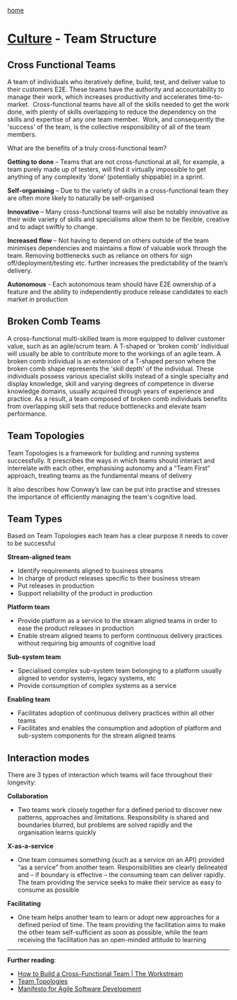 [home](../README.md)
# [Culture](README.md) - Team Structure


## Cross Functional Teams

A team of individuals who iteratively define, build, test, and deliver value to their customers E2E. These teams have the authority and accountability to manage their work, which increases productivity and accelerates time-to-market.  Cross-functional teams have all of the skills needed to get the work done, with plenty of skills overlapping to reduce the dependency on the skills and expertise of any one team member.  Work, and consequently the 'success' of the team, is the collective responsibility of all of the team members.


What are the benefits of a truly cross-functional team?

**Getting to done** – Teams that are not cross-functional at all, for example, a team purely made up of testers, will find it virtually impossible to get anything of any complexity ‘done’ (potentially shippable) in a sprint.

**Self-organising** – Due to the variety of skills in a cross-functional team they are often more likely to naturally be self-organised

**Innovative** – Many cross-functional teams will also be notably innovative as their wide variety of skills and specialisms allow them to be flexible, creative and to adapt swiftly to change.

**Increased flow** – Not having to depend on others outside of the team minimises dependencies and maintains a flow of valuable work through the team. Removing bottlenecks such as reliance on others for sign off/deployment/testing etc. further increases the predictability of the team’s delivery.

**Autonomous** - Each autonomous team should have E2E ownership of a feature and the ability to independently produce release candidates to each market in production

## Broken Comb Teams

A cross-functional multi-skilled team is more equipped to deliver customer value, such as an agile/scrum team. A T-shaped or 'broken comb' individual will usually be able to contribute more to the workings of an agile team. A broken comb individual is an extension of a T-shaped person where the broken comb shape represents the 'skill depth' of the individual. These individuals possess various specialist skills instead of a single specialty and display knowledge, skill and varying degrees of competence in diverse knowledge domains, usually acquired through years of experience and practice. As a result, a team composed of broken comb individuals benefits from overlapping skill sets that reduce bottlenecks and elevate team performance.

## Team Topologies

Team Topologies is a framework for building and running systems successfully. It prescribes the ways in which teams should interact and interrelate with each other, emphasising autonomy and a “Team First” approach, treating teams as the fundamental means of delivery

It also describes how Conway’s law can be put into practise and stresses the importance of efficiently managing the team's cognitive load. 

## Team Types

Based on Team Topologies each team has a clear purpose it needs to cover to be successful 

**Stream-aligned team**
* Identify requirements aligned to business streams
* In charge of product releases specific to their business stream
* Put releases in production
* Support reliability of the product in production

**Platform team**
* Provide platform as a service to the stream aligned teams in order to ease the product releases in production
* Enable stream aligned teams to perform continuous delivery practices without requiring big amounts of cognitive load

**Sub-system team**
* Specialised complex sub-system team belonging to a platform usually aligned to vendor systems, legacy systems, etc
* Provide consumption of complex systems as a service

**Enabling team**
* Facilitates adoption of continuous delivery practices within all other teams
* Facilitates and enables the consumption and adoption of platform and sub-system components for the stream aligned teams 

## Interaction modes

There are 3 types of interaction which teams will face throughout their longevity:

**Collaboration**
* Two teams work closely together for a defined period to discover new patterns, approaches and limitations. Responsibility is shared and boundaries blurred, but problems are solved rapidly and the organisation learns quickly

**X-as-a-service**
* One team consumes something (such as a service on an API) provided “as a service” from another team. Responsibilities are clearly delineated and – if boundary is effective – the consuming team can deliver rapidly. The team providing the service seeks to make their service as easy to consume as possible

**Facilitating**
* One team helps another team to learn or adopt new approaches for a defined period of time. The team providing the facilitation aims to make the other team self-sufficient as soon as possible, while the team receiving the facilitation has an open-minded attitude to learning


---
**Further reading**:
* [How to Build a Cross-Functional Team | The Workstream](https://www.atlassian.com/work-management/project-collaboration/cross-functional-teams)
* [Team Topologies](https://teamtopologies.com)
* [Manifesto for Agile Software Development](https://agilemanifesto.org)

